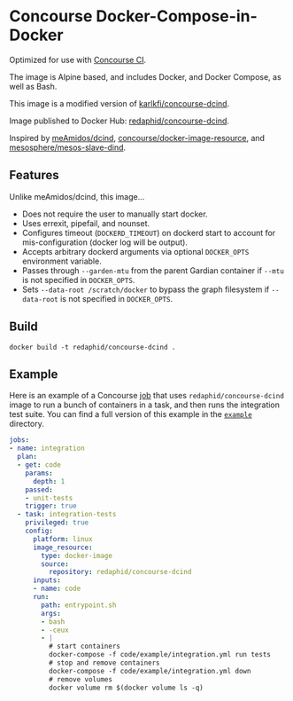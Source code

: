 # Concourse Docker-Compose-in-Docker

Optimized for use with [Concourse CI](http://concourse.ci/).

The image is Alpine based, and includes Docker, and Docker Compose, as well as Bash.

This image is a modified version of [karlkfi/concourse-dcind](https://hub.docker.com/r/karlkfi/concourse-dcind/).

Image published to Docker Hub: [redaphid/concourse-dcind](https://hub.docker.com/r/redaphid/concourse-dcind/).

Inspired by [meAmidos/dcind](https://github.com/meAmidos/dcind),  [concourse/docker-image-resource](https://github.com/concourse/docker-image-resource/blob/master/assets/common.sh), and [mesosphere/mesos-slave-dind](https://github.com/mesosphere/mesos-slave-dind).

## Features

Unlike meAmidos/dcind, this image...

- Does not require the user to manually start docker.
- Uses errexit, pipefail, and nounset.
- Configures timeout (`DOCKERD_TIMEOUT`) on dockerd start to account for mis-configuration (docker log will be output).
- Accepts arbitrary dockerd arguments via optional `DOCKER_OPTS` environment variable.
- Passes through `--garden-mtu` from the parent Gardian container if `--mtu` is not specified in `DOCKER_OPTS`.
- Sets `--data-root /scratch/docker` to bypass the graph filesystem if `--data-root` is not specified in `DOCKER_OPTS`.

## Build

```
docker build -t redaphid/concourse-dcind .
```

## Example

Here is an example of a Concourse [job](http://concourse.ci/concepts.html) that uses ```redaphid/concourse-dcind``` image to run a bunch of containers in a task, and then runs the integration test suite. You can find a full version of this example in the [```example```](example) directory.

```yaml
jobs:
- name: integration
  plan:
  - get: code
    params:
      depth: 1
    passed:
    - unit-tests
    trigger: true
  - task: integration-tests
    privileged: true
    config:
      platform: linux
      image_resource:
        type: docker-image
        source:
          repository: redaphid/concourse-dcind
      inputs:
      - name: code
      run:
        path: entrypoint.sh
        args:
        - bash
        - -ceux
        - |
          # start containers
          docker-compose -f code/example/integration.yml run tests
          # stop and remove containers
          docker-compose -f code/example/integration.yml down
          # remove volumes
          docker volume rm $(docker volume ls -q)
```
